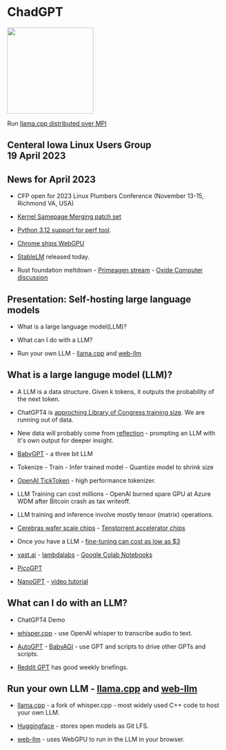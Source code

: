 # ChadGPT

<img src="https://static.wikia.nocookie.net/virgin-vs-chad/images/7/79/Chad.png/revision/latest?cb=20201214194847" width="200">

Run [llama.cpp distributed over MPI](https://github.com/chadbrewbaker/llama.cpp/tree/mpi)

## Centeral Iowa Linux Users Group <br> 19 April 2023 <br>

## News for April 2023

* CFP open for 2023 Linux Plumbers Conference (November 13-15, Richmond VA, USA) 

* [Kernel Samepage Merging patch set](https://lwn.net/ml/linux-mm/20230406165339.1017597-1-shr@devkernel.io/)

* [Python 3.12 support for perf tool](https://docs.python.org/3.12/howto/perf_profiling.html).

* [Chrome ships WebGPU](https://developer.chrome.com/blog/webgpu-release/)

* [StableLM](https://github.com/stability-AI/stableLM/) released today. 

* Rust foundation meltdown - [Primeagen stream](https://www.youtube.com/watch?v=gutR_LNoZw0) - [Oxide Computer discussion](https://www.youtube.com/watch?v=N-ADQ5n7HoY)

## Presentation:  Self-hosting large language models
* What is a large language model(LLM)?

* What can I do with a LLM?

* Run your own LLM - [llama.cpp](https://github.com/ggerganov/llama.cpp) and [web-llm](https://github.com/mlc-ai/web-llm)


## What is a large languge model (LLM)?

* A LLM is a data structure. Given k tokens, it outputs the probability of the next token.

* ChatGPT4 is [approching Library of Congress training size](https://lifearchitect.ai/chinchilla/). We are running out of data.

* New data will probably come from [reflection](https://nanothoughts.substack.com/p/reflecting-on-reflexion)  - prompting an LLM with it's own output for deeper insight.

* [BabyGPT](https://t.co/8jdceMLpqy) - a three bit LLM

* Tokenize -  Train - Infer trained model - Quantize model to shrink size

* [OpenAI TickToken](https://github.com/openai/tiktoken) - high performance tokenizer.

* LLM Training can cost millions - OpenAI burned spare GPU at Azure WDM after Bitcoin crash as tax writeoff.

* LLM training and inference involve mostly tensor (matrix) operations.

* [Cerebras wafer scale chips](https://www.cerebras.net) -  [Tenstorrent accelerator chips](https://tenstorrent.com)

* Once you have a LLM - [fine-tuning can cost as low as $3](https://www.youtube.com/watch?v=yTROqe8T_eA)

* [vast.ai](https://vast.ai) - [lambdalabs](https://lambdalabs.com/service/gpu-cloud#pricing) - [Google Colab Notebooks](https://colab.research.google.com)

* [PicoGPT](https://github.com/jaymody/picoGPT/blob/main/gpt2_pico.py)

* [NanoGPT](https://github.com/karpathy/nanoGPT) - [video tutorial](https://www.youtube.com/watch?v=kCc8FmEb1nY)


## What can I do with an LLM?

* ChatGPT4 Demo

* [whisper.cpp](https://github.com/ggerganov/whisper.cpp) - use OpenAI whisper to transcribe audio to text.

* [AutoGPT](https://github.com/Significant-Gravitas/Auto-GPT)  - [BabyAGI](https://github.com/yoheinakajima/babyagi) - use GPT and scripts to drive other GPTs and scripts.

* [Reddit GPT](https://www.reddit.com/r/ChatGPT/comments/12o29gl/gpt4_week_4_the_rise_of_agents_and_the_beginning/) has good weekly briefings.

## Run your own LLM - [llama.cpp](https://github.com/ggerganov/llama.cpp) and [web-llm](https://github.com/mlc-ai/web-llm)

* [llama.cpp](https://github.com/ggerganov/llama.cpp) - a fork of whisper.cpp - most widely used C++ code to host your own LLM.

* [Huggingface](https://huggingface.co/models) - stores open models as Git LFS.

* [web-llm](https://github.com/mlc-ai/web-llm) - uses WebGPU to run in the LLM in your browser.




